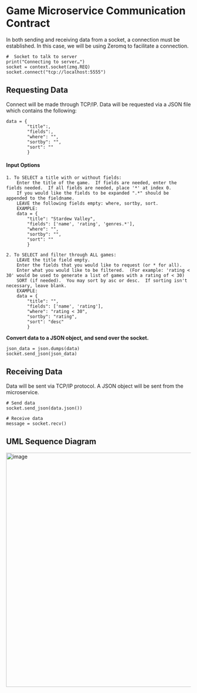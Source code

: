 # Game Microservice Communication Contract
In both sending and receiving data from a socket, a connection must be established.  In this case, we will be using Zeromq to facilitate a connection.
```
#  Socket to talk to server
print("Connecting to server…")
socket = context.socket(zmq.REQ)
socket.connect("tcp://localhost:5555")
```
## Requesting Data
Connect will be made through TCP/IP.  Data will be requested via a JSON file which contains the following:
```
data = { 
        "title":,
        "fields":,
        "where": "",
        "sortby": "",
        "sort": ""
        }
```
#### Input Options
```
1. To SELECT a title with or without fields:
    Enter the title of the game.  If fields are needed, enter the fields needed.  If all fields are needed, place '*' at index 0.
    If you would like the fields to be expanded ".*" should be appended to the fieldname.
    LEAVE the following fields empty: where, sortby, sort.
    EXAMPLE: 
    data = { 
        "title": "Stardew Valley",
        "fields": ['name', 'rating', 'genres.*'],
        "where": "",
        "sortby": "",
        "sort": ""
        }

2. To SELECT and filter through ALL games:
    LEAVE the title field empty.
    Enter the fields that you would like to request (or * for all).
    Enter what you would like to be filtered.  (For example: 'rating < 30' would be used to generate a list of games with a rating of < 30)
    SORT (if needed).  You may sort by asc or desc.  If sorting isn't necessary, leave blank.
    EXAMPLE:
    data = { 
        "title": "",
        "fields": ['name', 'rating'],
        "where": "rating < 30",
        "sortby": "rating",
        "sort": "desc"
        }
```
**Convert data to a JSON object, and send over the socket.**
```
json_data = json.dumps(data)
socket.send_json(json_data)
```
## Receiving Data
Data will be sent via TCP/IP protocol.  A JSON object will be sent from the microservice.  
```
# Send data
socket.send_json(data.json())
```
```
# Receive data
message = socket.recv()
```
## UML Sequence Diagram
<img width="637" alt="image" src="https://github.com/jlr295/Game-Microservice/assets/81329844/2d1e244d-09f3-474d-ac43-dbe3d5620d67">



        

